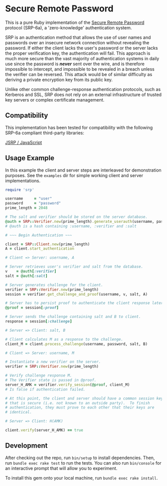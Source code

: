 # Secure Remote Password

This is a pure Ruby implementation of the
[Secure Remote Password](http://srp.stanford.edu/) protocol (SRP-6a),
a 'zero-knowledge' authentication system.

SRP is an authentication method that allows the use of user names and passwords
over an insecure network connection without revealing the password. If either the
client lacks the user's password or the server lacks the proper verification
key, the authentication will fail. This approach is much more secure than the
vast majority of authentication systems in daily use since the password is
***never*** sent over the wire, and is therefore impossible to intercept, and
impossible to be revealed in a breach unless the verifier can be reversed. This
attack would be of similar difficulty as deriving a private encryption key from
its public key.

Unlike other common challenge-response authentication protocols, such as
Kerberos and SSL, SRP does not rely on an external infrastructure of trusted
key servers or complex certificate management.

## Compatibility

This implementation has been tested for compatibility with the following SRP-6a
compliant third-party libraries:

[JSRP / JavaScript](https://github.com/alax/jsrp)

## Usage Example

In this example the client and server steps are interleaved for demonstration
purposes. See the `examples` dir for simple working client and server
implementations.

``` ruby
require 'srp'

username     = "user"
password     = "password"
prime_length = 2048

# The salt and verifier should be stored on the server database.
@auth = SRP::Verifier.new(prime_length).generate_userauth(username, password)
# @auth is a hash containing :username, :verifier and :salt

# ~~~ Begin Authentication ~~~

client = SRP::Client.new(prime_length)
A = client.start_authentication

# Client => Server: username, A

# Server retrieves user's verifier and salt from the database.
v    = @auth[:verifier]
salt = @auth[:salt]

# Server generates challenge for the client.
verifier = SRP::Verifier.new(prime_length)
session = verifier.get_challenge_and_proof(username, v, salt, A)

# Server has to persist proof to authenticate the client response later.
@proof = session[:proof]

# Server sends the challenge containing salt and B to client.
response = session[:challenge]

# Server => Client: salt, B

# Client calculates M as a response to the challenge.
client_M = client.process_challenge(username, password, salt, B)

# Client => Server: username, M

# Instantiate a new verifier on the server.
verifier = SRP::Verifier.new(prime_length)

# Verify challenge response M.
# The Verifier state is passed in @proof.
server_H_AMK = verifier.verify_session(@proof, client_M)
# Is false if authentication failed.

# At this point, the client and server should have a common session key
# that is secure (i.e. not known to an outside party).  To finish
# authentication, they must prove to each other that their keys are
# identical.

# Server => Client: H(AMK)

client.verify(server_H_AMK) == true

```

## Development

After checking out the repo, run `bin/setup` to install dependencies. Then,
run `bundle exec rake test` to run the tests. You can also run `bin/console` for an
interactive prompt that will allow you to experiment.

To install this gem onto your local machine, run `bundle exec rake install`.
